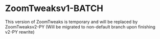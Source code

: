 # ZoomTweaksv1-BATCH
 
This version of ZoomTweaks is temporary and will be replaced by ZoomTweaksv2-PY
(Will be migrated to non-default branch upon finishing v2-PY rewrite)
